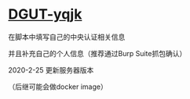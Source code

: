# [DGUT-yqjk](https://github.com/MasterKenway/DGUT-yqjk)



在脚本中填写自己的中央认证相关信息

并且补充自己的个人信息（推荐通过Burp Suite抓包确认）

2020-2-25 更新服务器版本

（后继可能会做docker image）